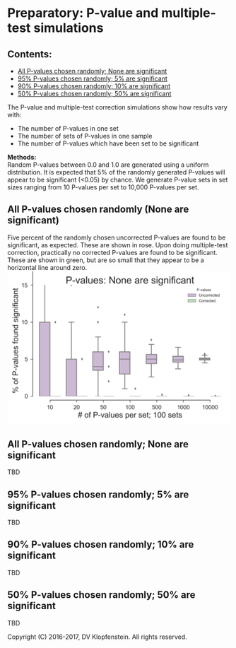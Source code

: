 # Preparatory: P-value and multiple-test simulations

## Contents:
 * [All P-values chosen randomly; None are significant](README_prep.md#all-p-values-chosen-randomly-none-are-significant-1)
 * [95% P-values chosen randomly; 5% are significant ](README_prep.md#95-p-values-chosen-randomly-5-are-significant)
 * [90% P-values chosen randomly; 10% are significant ](README_prep.md#90-p-values-chosen-randomly-10-are-significant)
 * [50% P-values chosen randomly; 50% are significant ](README_prep.md#50-p-values-chosen-randomly-50-are-significant)

The P-value and multiple-test correction simulations show how results vary with:
  * The number of P-values in one set    
  * The number of sets of P-values in one sample    
  * The number of P-values which have been set to be significant     

**Methods:**    
Random P-values between 0.0 and 1.0 are generated using a uniform distribution.
It is expected that 5% of the randomly generated P-values will appear to be significant (<0.05) by chance.
We generate P-value sets in set sizes ranging from 10 P-values per set to 10,000 P-values per set.

## All P-values chosen randomly (None are significant)
Five percent of the randomly chosen uncorrected P-values are found to be significant, as expected.
These are shown in rose.
Upon doing multiple-test correction, practically no corrected P-values are found to be significant.
These are shown in green, but are so small that they appear to be a horizontal line around zero.
![Random pvals w/no significance](doc/images/pvalues_sig00.png)

## All P-values chosen randomly; None are significant
TBD

## 95% P-values chosen randomly; 5% are significant 
TBD

## 90% P-values chosen randomly; 10% are significant 
TBD

## 50% P-values chosen randomly; 50% are significant 
TBD

Copyright (C) 2016-2017, DV Klopfenstein. All rights reserved.
